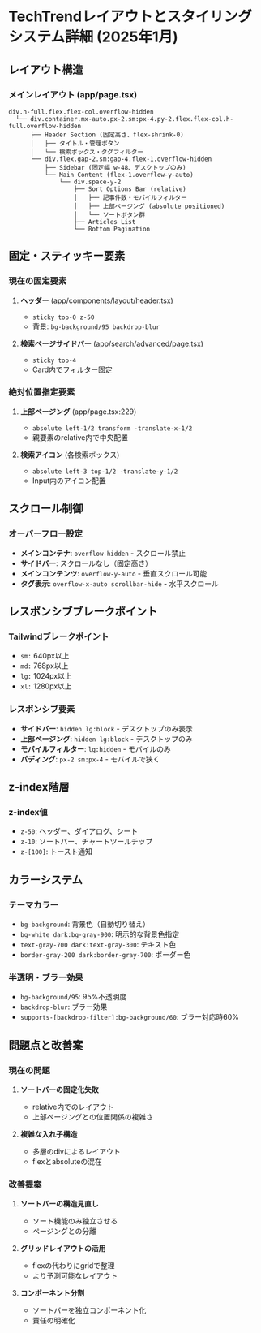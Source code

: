 # TechTrendレイアウトとスタイリングシステム詳細 (2025年1月)

## レイアウト構造

### メインレイアウト (app/page.tsx)
```
div.h-full.flex.flex-col.overflow-hidden
  └── div.container.mx-auto.px-2.sm:px-4.py-2.flex.flex-col.h-full.overflow-hidden
      ├── Header Section (固定高さ、flex-shrink-0)
      │   ├── タイトル・管理ボタン
      │   └── 検索ボックス・タグフィルター
      └── div.flex.gap-2.sm:gap-4.flex-1.overflow-hidden
          ├── Sidebar (固定幅 w-48、デスクトップのみ)
          └── Main Content (flex-1.overflow-y-auto)
              └── div.space-y-2
                  ├── Sort Options Bar (relative)
                  │   ├── 記事件数・モバイルフィルター
                  │   ├── 上部ページング (absolute positioned)
                  │   └── ソートボタン群
                  ├── Articles List
                  └── Bottom Pagination
```

## 固定・スティッキー要素

### 現在の固定要素
1. **ヘッダー** (app/components/layout/header.tsx)
   - `sticky top-0 z-50`
   - 背景: `bg-background/95 backdrop-blur`

2. **検索ページサイドバー** (app/search/advanced/page.tsx)
   - `sticky top-4`
   - Card内でフィルター固定

### 絶対位置指定要素
1. **上部ページング** (app/page.tsx:229)
   - `absolute left-1/2 transform -translate-x-1/2`
   - 親要素のrelative内で中央配置

2. **検索アイコン** (各検索ボックス)
   - `absolute left-3 top-1/2 -translate-y-1/2`
   - Input内のアイコン配置

## スクロール制御

### オーバーフロー設定
- **メインコンテナ**: `overflow-hidden` - スクロール禁止
- **サイドバー**: スクロールなし（固定高さ）
- **メインコンテンツ**: `overflow-y-auto` - 垂直スクロール可能
- **タグ表示**: `overflow-x-auto scrollbar-hide` - 水平スクロール

## レスポンシブブレークポイント

### Tailwindブレークポイント
- `sm:` 640px以上
- `md:` 768px以上  
- `lg:` 1024px以上
- `xl:` 1280px以上

### レスポンシブ要素
- **サイドバー**: `hidden lg:block` - デスクトップのみ表示
- **上部ページング**: `hidden lg:block` - デスクトップのみ
- **モバイルフィルター**: `lg:hidden` - モバイルのみ
- **パディング**: `px-2 sm:px-4` - モバイルで狭く

## z-index階層

### z-index値
- `z-50`: ヘッダー、ダイアログ、シート
- `z-10`: ソートバー、チャートツールチップ
- `z-[100]`: トースト通知

## カラーシステム

### テーマカラー
- `bg-background`: 背景色（自動切り替え）
- `bg-white dark:bg-gray-900`: 明示的な背景色指定
- `text-gray-700 dark:text-gray-300`: テキスト色
- `border-gray-200 dark:border-gray-700`: ボーダー色

### 半透明・ブラー効果
- `bg-background/95`: 95%不透明度
- `backdrop-blur`: ブラー効果
- `supports-[backdrop-filter]:bg-background/60`: ブラー対応時60%

## 問題点と改善案

### 現在の問題
1. **ソートバーの固定化失敗**
   - relative内でのレイアウト
   - 上部ページングとの位置関係の複雑さ

2. **複雑な入れ子構造**
   - 多層のdivによるレイアウト
   - flexとabsoluteの混在

### 改善提案
1. **ソートバーの構造見直し**
   - ソート機能のみ独立させる
   - ページングとの分離

2. **グリッドレイアウトの活用**
   - flexの代わりにgridで整理
   - より予測可能なレイアウト

3. **コンポーネント分割**
   - ソートバーを独立コンポーネント化
   - 責任の明確化